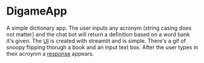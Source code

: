 # DigameApp
A simple dictionary app. The user inputs any acronym (string casing does not matter) and the chat bot will return a definition based on a word bank it's given. The [UI](https://github.com/ckraft-bot/DigameApp/blob/main/prompt.PNG) is created with streamlit and is simple. There's a gif of snoopy flipping thorugh a book and an input text box. After the user types in their acroynm a [response](https://github.com/ckraft-bot/DigameApp/blob/main/response.PNG) appears.
